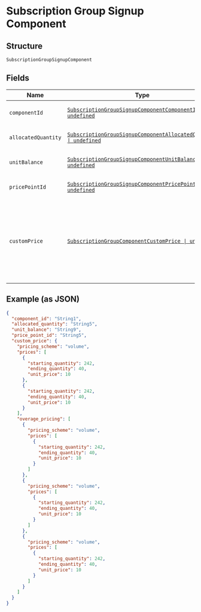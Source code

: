
# Subscription Group Signup Component

## Structure

`SubscriptionGroupSignupComponent`

## Fields

| Name | Type | Tags | Description |
|  --- | --- | --- | --- |
| `componentId` | [`SubscriptionGroupSignupComponentComponentId \| undefined`](../../doc/models/containers/subscription-group-signup-component-component-id.md) | Optional | This is a container for one-of cases. |
| `allocatedQuantity` | [`SubscriptionGroupSignupComponentAllocatedQuantity \| undefined`](../../doc/models/containers/subscription-group-signup-component-allocated-quantity.md) | Optional | This is a container for one-of cases. |
| `unitBalance` | [`SubscriptionGroupSignupComponentUnitBalance \| undefined`](../../doc/models/containers/subscription-group-signup-component-unit-balance.md) | Optional | This is a container for one-of cases. |
| `pricePointId` | [`SubscriptionGroupSignupComponentPricePointId \| undefined`](../../doc/models/containers/subscription-group-signup-component-price-point-id.md) | Optional | This is a container for one-of cases. |
| `customPrice` | [`SubscriptionGroupComponentCustomPrice \| undefined`](../../doc/models/subscription-group-component-custom-price.md) | Optional | Used in place of `price_point_id` to define a custom price point unique to the subscription. You still need to provide `component_id`. |

## Example (as JSON)

```json
{
  "component_id": "String1",
  "allocated_quantity": "String5",
  "unit_balance": "String9",
  "price_point_id": "String5",
  "custom_price": {
    "pricing_scheme": "volume",
    "prices": [
      {
        "starting_quantity": 242,
        "ending_quantity": 40,
        "unit_price": 10
      },
      {
        "starting_quantity": 242,
        "ending_quantity": 40,
        "unit_price": 10
      }
    ],
    "overage_pricing": [
      {
        "pricing_scheme": "volume",
        "prices": [
          {
            "starting_quantity": 242,
            "ending_quantity": 40,
            "unit_price": 10
          }
        ]
      },
      {
        "pricing_scheme": "volume",
        "prices": [
          {
            "starting_quantity": 242,
            "ending_quantity": 40,
            "unit_price": 10
          }
        ]
      },
      {
        "pricing_scheme": "volume",
        "prices": [
          {
            "starting_quantity": 242,
            "ending_quantity": 40,
            "unit_price": 10
          }
        ]
      }
    ]
  }
}
```


